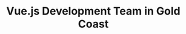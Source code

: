 ---
title: Vue.js Development Team in Gold Coast
permalink: /landings/locations/gold-coast/developer/vue-js
technology: Vue.js
location: Gold Coast
---